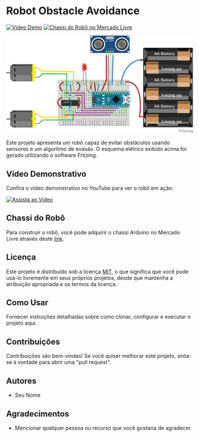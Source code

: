 # Robot Obstacle Avoidance

[![Video Demo](https://img.shields.io/badge/Watch%20Demo-YouTube-red?style=for-the-badge)](https://www.youtube.com/watch?v=FD2foIAbXzA)
[![Chassi do Robô no Mercado Livre](https://img.shields.io/badge/Compre%20o%20Chassi-Mercado%20Livre-blue?style=for-the-badge)](https://www.conectabit.com.br/MLB-3447161105-rob-tanque-tank-esteira-robotica-evita-obstaculo-chassi-diy-_JM)

![Circuito Elétrico](scheme-nano-L293D.png)

Este projeto apresenta um robô capaz de evitar obstáculos usando sensores e um algoritmo de evasão. O esquema elétrico exibido acima foi gerado utilizando o software Fritzing.

## Vídeo Demonstrativo

Confira o vídeo demonstrativo no YouTube para ver o robô em ação:

[![Assista ao Vídeo](https://img.youtube.com/vi/FD2foIAbXzA/maxresdefault.jpg)](https://www.youtube.com/watch?v=FD2foIAbXzA)

## Chassi do Robô

Para construir o robô, você pode adquirir o chassi Arduino no Mercado Livre através deste [link](https://www.conectabit.com.br/MLB-3447161105-rob-tanque-tank-esteira-robotica-evita-obstaculo-chassi-diy-_JM).

## Licença

Este projeto é distribuído sob a licença [MIT](LICENSE), o que significa que você pode usá-lo livremente em seus próprios projetos, desde que mantenha a atribuição apropriada e os termos da licença.

## Como Usar

Fornecer instruções detalhadas sobre como clonar, configurar e executar o projeto aqui.

## Contribuições

Contribuições são bem-vindas! Se você quiser melhorar este projeto, sinta-se à vontade para abrir uma "pull request".

## Autores

- Seu Nome

## Agradecimentos

- Mencionar qualquer pessoa ou recurso que você gostaria de agradecer.
